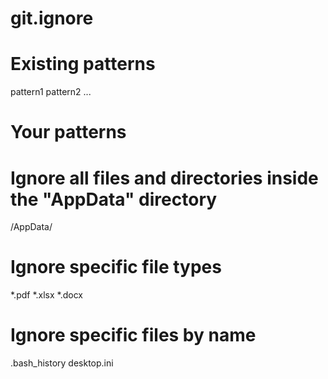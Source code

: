 # git.ignore
# Existing patterns
pattern1
pattern2
...

# Your patterns
# Ignore all files and directories inside the "AppData" directory
/AppData/

# Ignore specific file types
*.pdf
*.xlsx
*.docx

# Ignore specific files by name
.bash_history
desktop.ini
